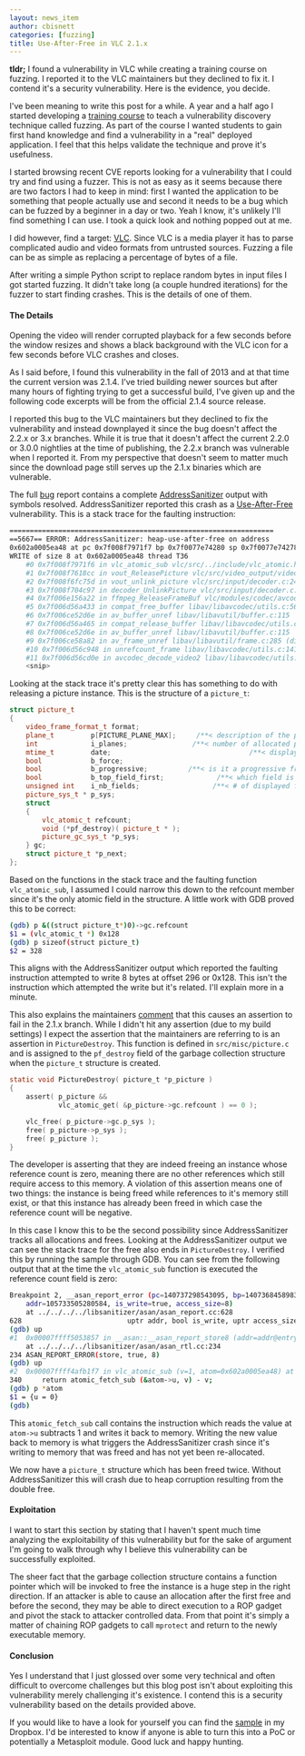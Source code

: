 ```yaml
---
layout: news_item
author: cbisnett
categories: [fuzzing]
title: Use-After-Free in VLC 2.1.x
---
```


**tldr;** I found a vulnerability in VLC while creating a training course on fuzzing.  I reported it to the VLC maintainers but they declined to fix it.  I contend it's a security vulnerability.  Here is the evidence, you decide.

I've been meaning to write this post for a while.  A year and a half ago I started developing a [training course](/2015/02/10/blackhat-usa-2015-training-announced) to teach a vulnerability discovery technique called fuzzing.  As part of the course I wanted students to gain first hand knowledge and find a vulnerability in a "real" deployed application.  I feel that this helps validate the technique and prove it's usefulness.

I started browsing recent CVE reports looking for a vulnerability that I could try and find using a fuzzer.  This is not as easy as it seems because there are two factors I had to keep in mind: first I wanted the application to be something that people actually use and second it needs to be a bug which can be fuzzed by a beginner in a day or two.  Yeah I know, it's unlikely I'll find something I can use.  I took a quick look and nothing popped out at me.

I did however, find a target: [VLC](http://www.videolan.org/vlc/index.html).  Since VLC is a media player it has to parse complicated audio and video formats from untrusted sources.  Fuzzing a file can be as simple as replacing a percentage of bytes of a file.

After writing a simple Python script to replace random bytes in input files I got started fuzzing.  It didn't take long (a couple hundred iterations) for the fuzzer to start finding crashes.  This is the details of one of them.

#### The Details
Opening the video will render corrupted playback for a few seconds before the window resizes and shows a black background with the VLC icon for a few seconds before VLC crashes and closes.

As I said before, I found this vulnerability in the fall of 2013 and at that time the current version was 2.1.4.  I've tried building newer sources but after many hours of fighting trying to get a successful build, I've given up and the following code excerpts will be from the official 2.1.4 source release.

I reported this bug to the VLC maintainers but they declined to fix the vulnerability and instead downplayed it since the bug doesn't affect the 2.2.x or 3.x branches.  While it is true that it doesn't affect the current 2.2.0 or 3.0.0 nightlies at the time of publishing, the 2.2.x branch was vulnerable when I reported it.  From my perspective that doesn't seem to matter much since the download page still serves up the 2.1.x binaries which are vulnerable.

The full [bug](https://trac.videolan.org/vlc/ticket/12754) report contains a complete [AddressSanitizer](https://code.google.com/p/address-sanitizer/wiki/AddressSanitizer) output with symbols resolved.  AddressSanitizer reported this crash as a [Use-After-Free](http://cwe.mitre.org/data/definitions/416.html) vulnerability.  This is a stack trace for the faulting instruction:

``` bash
=================================================================
==5667== ERROR: AddressSanitizer: heap-use-after-free on address
0x602a0005ea48 at pc 0x7f008f7971f7 bp 0x7f0077e74280 sp 0x7f0077e74278
WRITE of size 8 at 0x602a0005ea48 thread T36
    #0 0x7f008f7971f6 in vlc_atomic_sub vlc/src/../include/vlc_atomic.h:340
    #1 0x7f008f7618cc in vout_ReleasePicture vlc/src/video_output/video_output.c:436
    #2 0x7f008f6fc75d in vout_unlink_picture vlc/src/input/decoder.c:2435
    #3 0x7f008f704c97 in decoder_UnlinkPicture vlc/src/input/decoder.c:206
    #4 0x7f006e156a22 in ffmpeg_ReleaseFrameBuf vlc/modules/codec/avcodec/video.c:1081
    #5 0x7f006d56a433 in compat_free_buffer libav/libavcodec/utils.c:563
    #6 0x7f006ce52d6e in av_buffer_unref libav/libavutil/buffer.c:115
    #7 0x7f006d56a465 in compat_release_buffer libav/libavcodec/utils.c:570
    #8 0x7f006ce52d6e in av_buffer_unref libav/libavutil/buffer.c:115
    #9 0x7f006ce58a82 in av_frame_unref libav/libavutil/frame.c:285 (discriminator 2)
    #10 0x7f006d56c948 in unrefcount_frame libav/libavcodec/utils.c:1414
    #11 0x7f006d56cd0e in avcodec_decode_video2 libav/libavcodec/utils.c:1496
    <snip>
```

Looking at the stack trace it's pretty clear this has something to do with releasing a picture instance.  This is the structure of a `picture_t`:

``` c++
struct picture_t
{
    video_frame_format_t format;
    plane_t         p[PICTURE_PLANE_MAX];     /**< description of the planes */
    int             i_planes;                /**< number of allocated planes */
    mtime_t         date;                                  /**< display date */
    bool            b_force;
    bool            b_progressive;          /**< is it a progressive frame ? */
    bool            b_top_field_first;             /**< which field is first */
    unsigned int    i_nb_fields;                  /**< # of displayed fields */
    picture_sys_t * p_sys;
    struct
    {
        vlc_atomic_t refcount;
        void (*pf_destroy)( picture_t * );
        picture_gc_sys_t *p_sys;
    } gc;
    struct picture_t *p_next;
};
```

Based on the functions in the stack trace and the faulting function `vlc_atomic_sub`, I assumed I could narrow this down to the refcount member since it's the only atomic field in the structure.  A little work with GDB proved this to be correct:

``` bash
(gdb) p &((struct picture_t*)0)->gc.refcount
$1 = (vlc_atomic_t *) 0x128
(gdb) p sizeof(struct picture_t)
$2 = 328
```

This aligns with the AddressSanitizer output which reported the faulting instruction attempted to write 8 bytes at offset 296 or 0x128.  This isn't the instruction which attempted the write but it's related.  I'll explain more in a minute.

This also explains the maintainers [comment](https://trac.videolan.org/vlc/ticket/12754#comment:7) that this causes an assertion to fail in the 2.1.x branch.  While I didn't hit any assertion (due to my build settings) I expect the assertion that the maintainers are referring to is an assertion in `PictureDestroy`.  This function is defined in `src/misc/picture.c` and is assigned to the `pf_destroy` field of the garbage collection structure when the `picture_t` structure is created.

``` c
static void PictureDestroy( picture_t *p_picture )
{
    assert( p_picture &&
            vlc_atomic_get( &p_picture->gc.refcount ) == 0 );

    vlc_free( p_picture->gc.p_sys );
    free( p_picture->p_sys );
    free( p_picture );
}
```

The developer is asserting that they are indeed freeing an instance whose reference count is zero, meaning there are no other references which still require access to this memory.  A violation of this assertion means one of two things: the instance is being freed while references to it's memory still exist, or that this instance has already been freed in which case the reference count will be negative.

In this case I know this to be the second possibility since AddressSanitizer tracks all allocations and frees.  Looking at the AddressSanitizer output we can see the stack trace for the free also ends in `PictureDestroy`.  I verified this by running the sample through GDB.  You can see from the following output that at the time the `vlc_atomic_sub` function is executed the reference count field is zero:

``` bash
Breakpoint 2, __asan_report_error (pc=140737298543095, bp=140736845898368, sp=140736845898360,
    addr=105733505280584, is_write=true, access_size=8)
    at ../../../../libsanitizer/asan/asan_report.cc:628
628                          uptr addr, bool is_write, uptr access_size) {
(gdb) up
#1  0x00007ffff5053857 in __asan::__asan_report_store8 (addr=addr@entry=105733505280584)
    at ../../../../libsanitizer/asan/asan_rtl.cc:234
234 ASAN_REPORT_ERROR(store, true, 8)
(gdb) up
#2  0x00007ffff4afb1f7 in vlc_atomic_sub (v=1, atom=0x602a0005ea48) at ../include/vlc_atomic.h:340
340     return atomic_fetch_sub (&atom->u, v) - v;
(gdb) p *atom
$1 = {u = 0}
(gdb)
```

This `atomic_fetch_sub` call contains the instruction which reads the value at `atom->u` subtracts 1 and writes it back to memory.  Writing the new value back to memory is what triggers the AddressSanitizer crash since it's writing to memory that was freed and has not yet been re-allocated.

We now have a `picture_t` structure which has been freed twice.  Without AddressSanitizer this will crash due to heap corruption resulting from the double free.

#### Exploitation

I want to start this section by stating that I haven't spent much time analyzing the exploitability of this vulnerability but for the sake of argument I'm going to walk through why I believe this vulnerability can be successfully exploited.

The sheer fact that the garbage collection structure contains a function pointer which will be invoked to free the instance is a huge step in the right direction.  If an attacker is able to cause an allocation after the first free and before the second, they may be able to direct execution to a ROP gadget and pivot the stack to attacker controlled data.  From that point it's simply a matter of chaining ROP gadgets to call `mprotect` and return to the newly executable memory.

#### Conclusion

Yes I understand that I just glossed over some very technical and often difficult to overcome challenges but this blog post isn't about exploiting this vulnerability merely challenging it's existence.  I contend this is a security vulnerability based on the details provided above.

If you would like to have a look for yourself you can find the [sample](https://www.dropbox.com/s/dlq06ugc0oturmu/1084463834816444598.mov?dl=0) in my Dropbox.  I'd be interested to know if anyone is able to turn this into a PoC or potentially a Metasploit module.  Good luck and happy hunting.